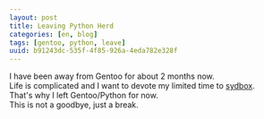 ```yaml
---
layout: post
title: Leaving Python Herd
categories: [en, blog]
tags: [gentoo, python, leave]
uuid: b91243dc-535f-4f85-926a-4eda782e328f
---
```


I have been away from Gentoo for about 2 months now.  
Life is complicated and I want to devote my limited time to [sydbox]({{site.url}}/sydbox).  
That's why I left Gentoo/Python for now.  
This is not a goodbye, just a break.
